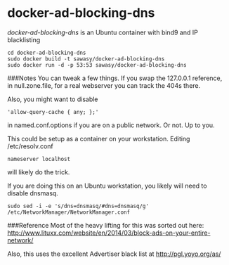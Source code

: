 docker-ad-blocking-dns
======================
*docker-ad-blocking-dns* is an Ubuntu  container with bind9 and IP blacklisting

```shell
cd docker-ad-blocking-dns
sudo docker build -t sawasy/docker-ad-blocking-dns
sudo docker run -d -p 53:53 sawasy/docker-ad-blocking-dns
```
###Notes
You can tweak a few things. If you swap the 127.0.0.1 reference, in null.zone.file, for a real webserver you can track the 404s there. 

Also, you might want to disable 
```shell
'allow-query-cache { any; };'
```
in named.conf.options if you are on a public network. Or not. Up to you.


This could be setup as a container on your workstation. Editing /etc/resolv.conf
```shell
nameserver localhost
```
will likely do the trick.

If you are doing this on an Ubuntu workstation, you likely will need to disable dnsmasq.
```shell
sudo sed -i -e 's/dns=dnsmasq/#dns=dnsmasq/g' /etc/NetworkManager/NetworkManager.conf
```
###Reference
Most of the heavy lifting for this was sorted out here: http://www.lituxx.com/website/en/2014/03/block-ads-on-your-entire-network/

Also, this uses the excellent Advertiser black list at http://pgl.yoyo.org/as/

